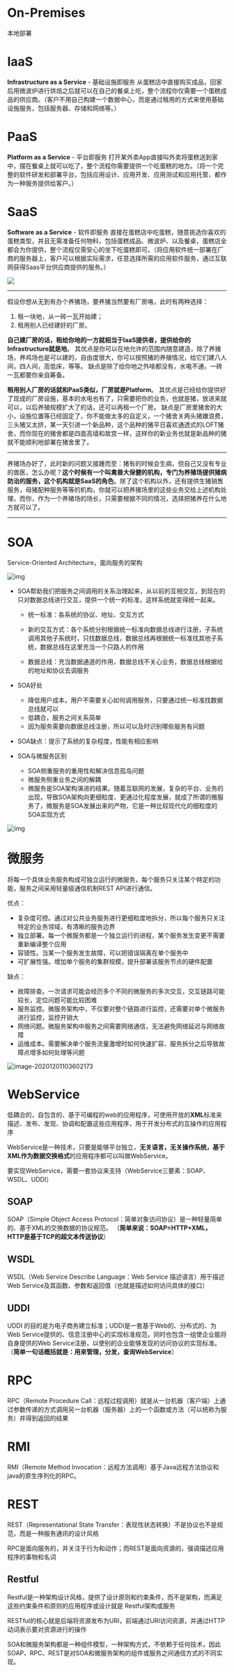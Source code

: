 # On-Premises 
本地部署
# IaaS 
**Infrastructure as a Service** - 基础设施即服务
从蛋糕店中直接购买成品，回家后用微波炉进行烘焙之后就可以在自己的餐桌上吃，整个流程你仅需要一个蛋糕成品的供应商。（客户不用自己构建一个数据中心，而是通过租用的方式来使用基础设施服务，包括服务器、存储和网络等。）
# PaaS
**Platform as a Service** - 平台即服务
打开某外卖App直接叫外卖将蛋糕送到家中，摆在餐桌上就可以吃了，整个流程你需要提供一个吃蛋糕的地方。（将一个完整的软件研发和部署平台，包括应用设计、应用开发、应用测试和应用托管，都作为一种服务提供给客户。）
# SaaS
**Software as a Service** - 软件即服务
直接在蛋糕店中吃蛋糕，随意挑选你喜欢的蛋糕类型，并且无需准备任何物料，包括蛋糕成品、微波炉、以及餐桌，蛋糕店全都会为你提供，整个流程仅需安心的坐下吃蛋糕即可。（将应用软件统一部署在厂商的服务器上，客户可以根据实际需求，任意选择所需的应用软件服务，通过互联网获得Saas平台供应商提供的服务。）

![](https://gitee.com/ngyb/pic/raw/master/20200909144509.png)

---

假设你想从无到有办个养猪场，要养猪当然要有厂房咯，此时有两种选择：
1. 租一块地，从一砖一瓦开始建；
2. 租用别人已经建好的厂房。

**自己建厂房的话，租给你地的一方就相当于IaaS提供者，提供给你的Infrastructure就是地**。
其优点是你可以在地允许的范围内随意建造，除了养猪场，养鸡场也是可以建的，自由度很大，你可以按照猪的养殖情况，给它们建八人间，四人间，高低床，等等。
缺点是除了给你地之外啥都没有，水电不通，一砖一瓦都要你亲自筹备。

**租用别人厂房的话就和PaaS类似，厂房就是Platform**。
其优点是已经给你提供好了现成的厂房设施，基本的水电也有了，只需要把你的业务，也就是猪，放进来就可以，以后养殖规模扩大了的话，还可以再租一个厂房。
缺点是厂房里猪舍的大小，设施位置等已经固定了，你不能做太多的自定义，一个猪舍关两头猪嫌浪费，三头猪又太挤，某一天引进一个新品种，这个品种的猪平日喜欢通透式的LOFT猪舍，而你现在的猪舍都是四面高墙和故宫一样，这样你的新业务也就是新品种的猪就不能顺利地部署在猪舍里了。

---

养猪场办好了，此时新的问题又接踵而至：猪有的时候会生病，但自己又没有专业的兽医，怎么办呢？**这个时候有一个叫禽兽大保健的机构，专门为养殖场提供猪病防治的服务，这个机构就是SaaS的角色**。除了这个机构以外，还有提供生猪销售服务，母猪配种服务等等的机构，你就可以把养猪场里的这些业务交给上述机构处理，而你，作为一个养猪场的场长，只需要根据不同的情况，选择把猪养在什么地方就可以了。



---



# SOA

Service-Oriented Architecture，面向服务的架构

![img](https://gitee.com/ngyb/pic/raw/master/880309-20170514190347066-1095632262.png)

- SOA帮助我们把服务之间调用的关系治理起来，从以前的互相交互，到现在的只对数据总线进行交互，提供一个统一的标准，这样系统就变得统一起来。

  - 统一标准：各系统的协议、地址、交互方式

  - 新的交互方式：各个系统分别根据统一标准向数据总线进行注册，子系统调用其他子系统时，只找数据总线，数据总线再根据统一标准找其他子系统，数据总线在这里充当一个只路人的作用

  - 数据总线：充当数据通道的作用，数据总线不关心业务，数据总线根据给的地址和协议去调服务
- SOA好处

  -  降低用户成本，用户不需要关心如何调用服务，只要通过统一标准找数据总线就可以
  - 低耦合，服务之间关系简单
  - 因为服务需要向数据总线注册，所以可以及时识别哪些服务有问题
- SOA缺点：提示了系统的复杂程度，性能有相应影响
- SOA与微服务区别
  - SOA侧重服务的重用性和解决信息孤岛问题
  - 微服务侧重业务之间的解耦
  - 微服务是SOA架构演进的结果。随着互联网的发展，复杂的平台、业务的出现，导致SOA架构向更细粒度、更通过化程度发展，就成了所谓的微服务了，微服务是SOA发展出来的产物，它是一种比较现代化的细粒度的SOA实现方式

![img](https://gitee.com/ngyb/pic/raw/master/09fb5b91107b4a87b59cafc3366bd088.jpeg)

# 微服务

将每一个具体业务服务构成可独立运行的微服务，每个服务只关注某个特定的功能，服务之间采用轻量级通信机制REST API进行通信。

优点：

- 复杂度可控。通过对公共业务服务进行更细粒度地拆分，所以每个服务只关注特定的业务领域，有清晰的服务边界
- 独立部署。每一个微服务都是一个独立运行的进程，某个服务发生变更不需要重新编译整个应用
- 容错性。当某一个服务发生故障，可以把错误隔离在单个服务中
- 可扩展性强。增加单个服务的集群规模，提升部署该服务节点的硬件配置

缺点：

- 故障排查。一次请求可能会经历多个不同的微服务的多次交互，交互链路可能较长，定位问题可能比较困难
- 服务监控。微服务架构中，不仅要对整个链路进行监控，还需要对单个微服务进行监控，监控开销大
- 网络问题。微服务架构中服务之间需要网络通信，无法避免网络延迟与网络故障
- 运维成本。需要解决单个服务流量激增时如何快速扩容、服务拆分之后导致故障点增多如何处理等问题

![image-20201201103602173](https://gitee.com/ngyb/pic/raw/master/image-20201201103602173.png)

# WebService

低耦合的，自包含的、基于可编程的web的应用程序，可使用开放的**XML**标准来描述、发布、发现、协调和配置这些应用程序，用于开发分布式的互操作的应用程序

WebService是一种技术，只要是能够平台独立，**无关语言，无关操作系统，基于XML作为数据交换格式**的应用程序都可以叫做WebService。

要实现WebService，需要一套协议来支持（WebService三要素：SOAP、WSDL、UDDI）

## SOAP

SOAP（Simple Object Access Protocol：简单对象访问协议）是一种轻量简单的、基于XML的交换数据的协议规范。 （**简单来说：SOAP=HTTP+XML，HTTP是基于TCP的超文本传送协议**）

## WSDL

WSDL（Web Service Describe Language：Web Service 描述语言）用于描述Web Service及其函数、参数和返回值（也就是描述如何访问具体的接口）

## UDDI

UDDI 的目的是为电子商务建立标准；UDDI是一套基于Web的、分布式的、为Web Service提供的、信息注册中心的实现标准规范，同时也包含一组使企业能将自身提供的Web Service注册，以使别的企业能够发现的访问协议的实现标准。（**简单一句话概括就是：用来管理，分发，查询WebService**）

# RPC

 RPC（Remote Procedure Call：远程过程调用）就是从一台机器（客户端）上通过参数传递的方式调用另一台机器（服务器）上的一个函数或方法（可以统称为服务）并得到返回的结果

# RMI

RMI（Remote Method Invocation：远程方法调用）基于Java远程方法协议和java的原生序列化的RPC。

# REST

REST（Representational State Transfer：表现性状态转换）不是协议也不是规范，而是一种服务通讯的设计风格

RPC是面向服务的，并关注于行为和动作；而REST是面向资源的，强调描述应用程序的事物和名词

## Restful

Restful是一种架构设计风格，提供了设计原则和约束条件，而不是架构，而满足这些约束条件和原则的应用程序或设计就是 Restful架构或服务

RESTful的核心就是后端将资源发布为URI，前端通过URI访问资源，并通过HTTP动词表示要对资源进行的操作



SOA和微服务架构都是一种组件模型，一种架构方式，不依赖于任何技术，因此SOAP、RPC、REST是对SOA和微服务架构的组件或服务之间通信方式的不同实现。
